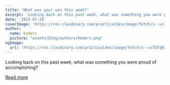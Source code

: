 ```yaml
---
title: 'What was your win this week?'
excerpt: 'Looking back on this past week, what was something you were proud of accomplishing?'
date: '2023-07-28'
coverImage: 'https://res.cloudinary.com/practicaldev/image/fetch/s--vsTDfqRZ--/c_imagga_scale,f_auto,fl_progressive,h_420,q_auto,w_1000/https://dev-to-uploads.s3.amazonaws.com/uploads/articles/wyck78r593005hlbngyn.jpg'
author:
  name: Koders
  picture: "assets/blog/authors/koders.png"
ogImage:
  url: 'https://res.cloudinary.com/practicaldev/image/fetch/s--vsTDfqRZ--/c_imagga_scale,f_auto,fl_progressive,h_420,q_auto,w_1000/https://dev-to-uploads.s3.amazonaws.com/uploads/articles/wyck78r593005hlbngyn.jpg'
---
```


Looking back on this past week, what was something you were proud of accomplishing?

[Read more](https://dev.to/devteam/what-was-your-win-this-week-5fll)
